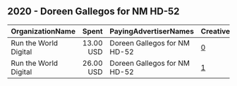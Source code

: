 ## 2020 - Doreen Gallegos for NM HD-52 
|OrganizationName|Spent|PayingAdvertiserNames|CreativeUrls|Impressions|Genders|AgeBrackets|CountryCodes|BillingAddresses|CandidateBallotInformation|
|:---|---:|:---|:---|---:|:---|:---|:---|:---|:---|
|Run the World Digital|13.00 USD|Doreen Gallegos for NM HD-52|[0](https://www.snap.com/political-ads/asset/597120eee049b3b2901882c7cd685610ca49db044786263caddbf99ed20750b7?mediaType=mp4)|1,961||18+|united states|"1324 Spaight St,Madison,53703,US"|Doreen Gallegos for NM HD52|
|Run the World Digital|26.00 USD|Doreen Gallegos for NM HD-52|[1](https://www.snap.com/political-ads/asset/597120eee049b3b2901882c7cd685610ca49db044786263caddbf99ed20750b7?mediaType=mp4)|3,832||18+|united states|"1324 Spaight St,Madison,53703,US"|Doreen Gallegos for NM HD52|
